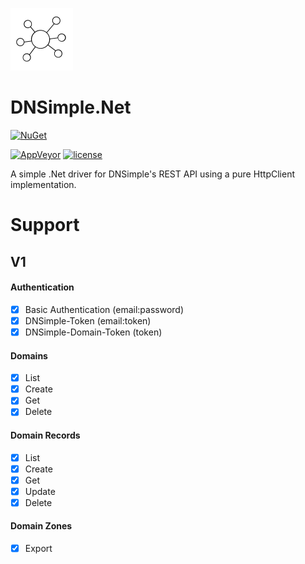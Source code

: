 ![DNSimple.Net](docs/images/icon.png)

# DNSimple.Net

[![NuGet](https://img.shields.io/nuget/v/DNSimple.Net.V1.svg?style=flat-square&maxAge=2592000)](https://www.nuget.org/packages/DNSimple.Net.V1/)

[![AppVeyor](https://img.shields.io/appveyor/ci/Silvenga/dnsimple-net.svg?style=flat-square&maxAge=2592000)](https://ci.appveyor.com/project/Silvenga/dnsimple-net)
[![license](https://img.shields.io/github/license/Silvenga/DNSimple.Net.svg?style=flat-square&maxAge=2592000)](https://github.com/Silvenga/DNSimple.Net/blob/master/LICENSE)

A simple .Net driver for DNSimple's REST API using a pure HttpClient implementation. 

# Support

## V1

#### Authentication
- [X] Basic Authentication (email:password)
- [X] DNSimple-Token (email:token)
- [X] DNSimple-Domain-Token (token)

#### Domains
- [X] List
- [X] Create
- [X] Get
- [X] Delete

#### Domain Records
- [X] List
- [X] Create
- [X] Get
- [X] Update
- [X] Delete

#### Domain Zones
- [X] Export
